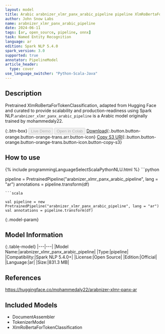 ```yaml
---
layout: model
title: Arabic arabnizer_xlmr_panx_arabic_pipeline pipeline XlmRoBertaForTokenClassification from mohammedaly22
author: John Snow Labs
name: arabnizer_xlmr_panx_arabic_pipeline
date: 2024-06-11
tags: [ar, open_source, pipeline, onnx]
task: Named Entity Recognition
language: ar
edition: Spark NLP 5.4.0
spark_version: 3.0
supported: true
annotator: PipelineModel
article_header:
  type: cover
use_language_switcher: "Python-Scala-Java"
---
```


## Description

Pretrained XlmRoBertaForTokenClassification, adapted from Hugging Face and curated to provide scalability and production-readiness using Spark NLP.`arabnizer_xlmr_panx_arabic_pipeline` is a Arabic model originally trained by mohammedaly22.

{:.btn-box}
<button class="button button-orange" disabled>Live Demo</button>
<button class="button button-orange" disabled>Open in Colab</button>
[Download](https://s3.amazonaws.com/auxdata.johnsnowlabs.com/public/models/arabnizer_xlmr_panx_arabic_pipeline_ar_5.4.0_3.0_1718131237090.zip){:.button.button-orange.button-orange-trans.arr.button-icon}
[Copy S3 URI](s3://auxdata.johnsnowlabs.com/public/models/arabnizer_xlmr_panx_arabic_pipeline_ar_5.4.0_3.0_1718131237090.zip){:.button.button-orange.button-orange-trans.button-icon.button-copy-s3}

## How to use



<div class="tabs-box" markdown="1">
{% include programmingLanguageSelectScalaPythonNLU.html %}
```python

pipeline = PretrainedPipeline("arabnizer_xlmr_panx_arabic_pipeline", lang = "ar")
annotations =  pipeline.transform(df)   

```
```scala

val pipeline = new PretrainedPipeline("arabnizer_xlmr_panx_arabic_pipeline", lang = "ar")
val annotations = pipeline.transform(df)

```
</div>

{:.model-param}
## Model Information

{:.table-model}
|---|---|
|Model Name:|arabnizer_xlmr_panx_arabic_pipeline|
|Type:|pipeline|
|Compatibility:|Spark NLP 5.4.0+|
|License:|Open Source|
|Edition:|Official|
|Language:|ar|
|Size:|831.3 MB|

## References

https://huggingface.co/mohammedaly22/arabnizer-xlmr-panx-ar

## Included Models

- DocumentAssembler
- TokenizerModel
- XlmRoBertaForTokenClassification